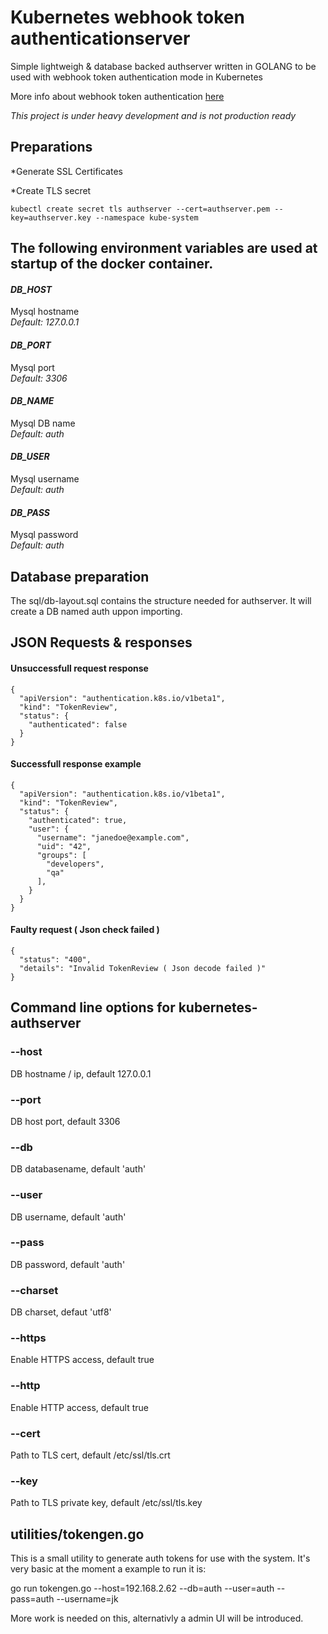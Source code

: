 # Kubernetes webhook token authenticationserver
Simple lightweigh & database backed authserver written in GOLANG to be used with webhook token authentication mode in Kubernetes

More info about webhook token authentication [here](https://kubernetes.io/docs/admin/authentication/#webhook-token-authentication)

*This project is under heavy development and is not production ready*

## Preparations

*Generate SSL Certificates

*Create TLS secret
```
kubectl create secret tls authserver --cert=authserver.pem --key=authserver.key --namespace kube-system
```


## The following environment variables are used at startup of the docker container.
#### _DB_HOST_
Mysql hostname  
_Default: 127.0.0.1_

#### _DB_PORT_
Mysql port  
_Default: 3306_

#### _DB_NAME_
Mysql DB name  
_Default: auth_

#### _DB_USER_
Mysql username  
_Default: auth_

#### _DB_PASS_
Mysql password  
_Default: auth_

## Database preparation
The sql/db-layout.sql contains the structure needed for authserver. It will create a DB named auth uppon importing.

## JSON Requests & responses
#### Unsuccessfull request response
```
{
  "apiVersion": "authentication.k8s.io/v1beta1",
  "kind": "TokenReview",
  "status": {
    "authenticated": false
  }
}
```

#### Successfull response example
```
{
  "apiVersion": "authentication.k8s.io/v1beta1",
  "kind": "TokenReview",
  "status": {
    "authenticated": true,
    "user": {
      "username": "janedoe@example.com",
      "uid": "42",
      "groups": [
        "developers",
        "qa"
      ],
    }
  }
}
```

#### Faulty request ( Json check failed )
```
{
  "status": "400",
  "details": "Invalid TokenReview ( Json decode failed )"
}
```

## Command line options for kubernetes-authserver
### --host <string>
DB hostname / ip, default 127.0.0.1

### --port <int>
DB host port, default 3306

### --db <srtring>
DB databasename, default 'auth'

### --user <string>
DB username, default 'auth'

### --pass <string>
DB password, default 'auth'

### --charset <string>
DB charset, defaut 'utf8'

### --https <bool>
Enable HTTPS access, default true

### --http <bool>
Enable HTTP access, default true

### --cert <string>
Path to TLS cert, default /etc/ssl/tls.crt

### --key <string>
Path to TLS private key, default /etc/ssl/tls.key


## utilities/tokengen.go
This is a small utility to generate auth tokens for use with the system.
It's very basic at the moment a example to run it is:

go run tokengen.go --host=192.168.2.62 --db=auth --user=auth --pass=auth --username=jk

More work is needed on this, alternativly a admin UI will be introduced.